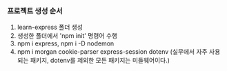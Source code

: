 ### 프로젝트 생성 순서
1. learn-express 폴더 생성
2. 생성한 폴더에서 'npm init' 명령어 수행
3. npm i express, npm i -D nodemon
4. npm i morgan cookie-parser express-session dotenv (실무에서 자주 사용되는 패키지, dotenv를 제외한 모든 패키지는 미들웨어이다.)